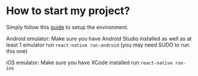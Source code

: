 # How to start my project?

Simply follow this <a href="https://reactnative.dev/docs/environment-setup">guide</a> to setup the environment.

Android emulator:
Make sure you have Android Studio installed as well as at least 1 emulator
run <code>react-native run-android</code> (you may need SUDO to run this one) 

iOS emulator:
Make sure you have XCode installed
run <code>react-native run-ios</code>
